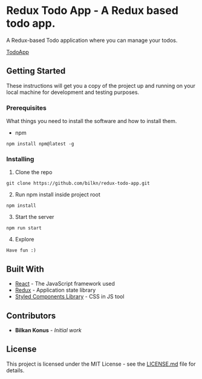 # Redux Todo App - A Redux based todo app.

A Redux-based Todo application where you can manage your todos. 

[TodoApp](https://reddox.netlify.app/)

## Getting Started

These instructions will get you a copy of the project up and running on your local machine for development and testing purposes.

### Prerequisites

What things you need to install the software and how to install them.

- npm

``` 
npm install npm@latest -g
```

### Installing

1. Clone the repo

``` 
git clone https://github.com/bilkn/redux-todo-app.git
```

2. Run npm install inside project root

``` 
npm install
```

3. Start the server

``` 
npm run start
```

4. Explore

``` 
Have fun :)
```

## Built With
* [React](https://reactjs.org/) - The JavaScript framework used
* [Redux](https://firebase.google.com/) - Application state library
* [Styled Components Library](https://styled-components.com/) - CSS in JS tool

## Contributors

* **Bilkan Konus** - *Initial work*

## License 

This project is licensed under the MIT License - see the [LICENSE.md](LICENSE.md) file for details.


